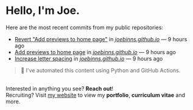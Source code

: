 # Hello, I'm Joe.
Here are the most recent commits from my public repositories:<br>
<!--activity_section_start-->
- [Revert "Add previews to home page"](https://github.com/joebinns/joebinns.github.io/commit/9b90c2580527b607b38315aac9a893ad4dd1b531) in [*joebinns.github.io*](https://github.com/joebinns/joebinns.github.io) — 9 hours ago
- [Add previews to home page](https://github.com/joebinns/joebinns.github.io/commit/ef67d6165669178367db6821ccce449633bd030f) in [*joebinns.github.io*](https://github.com/joebinns/joebinns.github.io) — 9 hours ago
- [Increase letter spacing](https://github.com/joebinns/joebinns.github.io/commit/b14d1a9a3ebfe87f8f54e40e504805ff53b2d167) in [*joebinns.github.io*](https://github.com/joebinns/joebinns.github.io) — 9 hours ago
<!--activity_section_end-->
> 🚀 I've automated this content using Python  and GitHub Actions.

<br>Interested in anything you see? **Reach out**!<br>
Recruiting? Visit [my website](https://joebinns.com/) to view my **portfolio**, **curriculum vitae** and more.
